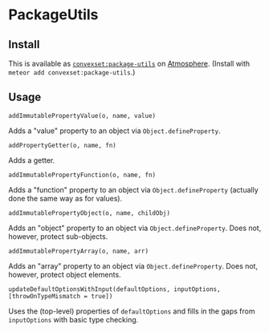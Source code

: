# PackageUtils

## Install

This is available as [`convexset:package-utils`](https://atmospherejs.com/convexset/package-utils) on [Atmosphere](https://atmospherejs.com/). (Install with `meteor add convexset:package-utils`.)

## Usage

`addImmutablePropertyValue(o, name, value)`

Adds a "value" property to an object via `Object.defineProperty`.

`addPropertyGetter(o, name, fn)`

Adds a getter.

`addImmutablePropertyFunction(o, name, fn)`

Adds a "function" property to an object via `Object.defineProperty` (actually done the same way as for values).

`addImmutablePropertyObject(o, name, childObj)`

Adds an "object" property to an object via `Object.defineProperty`. Does not, however, protect sub-objects.

`addImmutablePropertyArray(o, name, arr)`

Adds an "array" property to an object via `Object.defineProperty`. Does not, however, protect object elements.

`updateDefaultOptionsWithInput(defaultOptions, inputOptions, [throwOnTypeMismatch = true])`

Uses the (top-level) properties of `defaultOptions` and fills in the gaps from `inputOptions` with basic type checking.